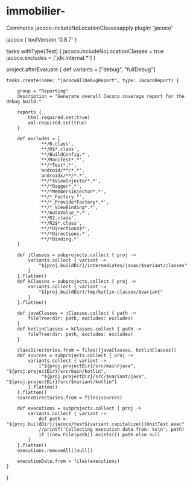 # immobilier-
Commerce 
jacoco.includeNoLocationClassesapply plugin: 'jacoco'

jacoco {
    toolVersion '0.8.7'
}

tasks.withType(Test) {
    jacoco.includeNoLocationClasses = true
    jacoco.excludes = ['jdk.internal.*']
}

project.afterEvaluate {
    def variants = ["debug", "fullDebug"]

    tasks.create(name: "jacocoAllDebugReport", type: JacocoReport) {

        group = "Reporting"
        description = "Generate overall Jacoco coverage report for the debug build."

        reports {
            html.required.set(true)
            xml.required.set(true)
        }

        def excludes = [
                '**/R.class',
                '**/R$*.class',
                '**/BuildConfig.*',
                '**/Manifest*.*',
                '**/*Test*.*',
                'android/**/*.*',
                'androidx/**/*.*',
                '**/*$ViewInjector*.*',
                '**/*Dagger*.*',
                '**/*MembersInjector*.*',
                '**/*_Factory.*',
                '**/*_Provide*Factory*.*',
                '**/*_ViewBinding*.*',
                '**/AutoValue_*.*',
                '**/R2.class',
                '**/R2$*.class',
                '**/*Directions$*',
                '**/*Directions.*',
                '**/*Binding.*'
        ]

        def jClasses = subprojects.collect { proj ->
            variants.collect { variant ->
                "${proj.buildDir}/intermediates/javac/$variant/classes"
            }
        }.flatten()
        def kClasses = subprojects.collect { proj ->
            variants.collect { variant ->
                "${proj.buildDir}/tmp/kotlin-classes/$variant"
            }
        }.flatten()

        def javaClasses = jClasses.collect { path ->
            fileTree(dir: path, excludes: excludes)
        }
        def kotlinClasses = kClasses.collect { path ->
            fileTree(dir: path, excludes: excludes)
        }

        classDirectories.from = files([javaClasses, kotlinClasses])
        def sources = subprojects.collect { proj ->
            variants.collect { variant ->
                ["${proj.projectDir}/src/main/java", "${proj.projectDir}/src/main/kotlin",
                 "${proj.projectDir}/src/$variant/java", "${proj.projectDir}/src/$variant/kotlin"]
            }.flatten()
        }.flatten()
        sourceDirectories.from = files(sources)

        def executions = subprojects.collect { proj ->
            variants.collect { variant ->
                def path = "${proj.buildDir}/jacoco/test${variant.capitalize()}UnitTest.exec"
                //printf('Collecting execution data from: %s\n', path)
                if ((new File(path)).exists()) path else null
            }
        }.flatten()
        executions.removeAll([null])

        executionData.from = files(executions)
    }
}
